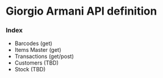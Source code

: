 # Giorgio Armani API definition

### Index
- Barcodes (get)
- Items Master (get)
- Transactions (get/post)
- Customers (TBD)
- Stock (TBD)
